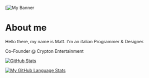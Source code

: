[![My Banner](https://cdn.discords.com/user_banners/939581336107249664.png?v=1661209214)

# About me
Hello there, my name is Matt. I'm an italian Programmer & Designer.

Co-Founder @ Crypton Entertainment

[![GitHub Stats](https://github-readme-stats.vercel.app/api/?username=Equivalent-Matt&count_private=true&show_icons=true&disable_animations=false&theme=dark)]()

[![My GitHub Language Stats](https://github-readme-stats.vercel.app/api/top-langs/?username=Equivalent-Matt&langs_count=10&layout=compact&theme=dark)]()
